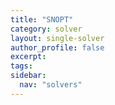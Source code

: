 ```yaml
---
title: "SNOPT"
category: solver
layout: single-solver
author_profile: false
excerpt:
tags:
sidebar:
  nav: "solvers"
---
```

